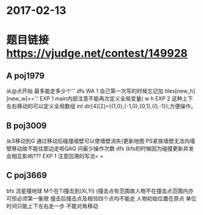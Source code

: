 # 2017-02-13

# 题目链接 https://vjudge.net/contest/149928


## A poj1979
从@点开始 最多能走多少个'.'
dfs 
WA 1 自己第一次写的时候忘记加 tiles[new_h][new_w]=='.'
EXP 1 main内部注意不能再次定义全局变量( w h
EXP 2 这种上下左右移动的可以定义全局数组 int dir[4][2]={{1,0},{-1,0},{0,1},{0,-1}};方便操作。


## B poj3009
从S移动到G 通过移动后碰撞墙壁可以使墙壁消失(更新地图 PS紧挨墙壁无法向墙壁移动故不能往那边走啦QAQ
问最少操作次数 dfs (bfs的时候因为碰撞更新并发会相互影响???
EXP 1 注意回溯的写法= =



## C poj3669
bfs
流星撞地球 M个在Ti撞击到(Xi,Yi) (撞击点有范围故人物不在撞击点范围内亦可但必须第一象限 撞击后撞击点及相邻四个点均不能走
人物初始位置在原点 单位时间只能上下左右走一步 不能对角移动




